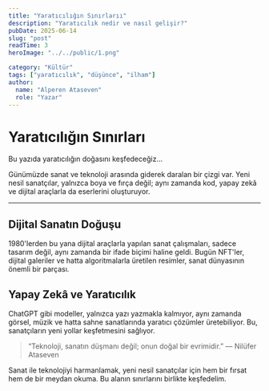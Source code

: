 ```yaml
---
title: "Yaratıcılığın Sınırlarıı"
description: "Yaratıcılık nedir ve nasıl gelişir?"
pubDate: 2025-06-14
slug: "post"
readTime: 3
heroImage: "../../public/1.png"

category: "Kültür"
tags: ["yaratıcılık", "düşünce", "ilham"]
author:
  name: "Alperen Ataseven"
  role: "Yazar"
---
```


# Yaratıcılığın Sınırları

Bu yazıda yaratıcılığın doğasını keşfedeceğiz...

Günümüzde sanat ve teknoloji arasında giderek daralan bir çizgi var. Yeni nesil sanatçılar, yalnızca boya ve fırça değil; aynı zamanda kod, yapay zekâ ve dijital araçlarla da eserlerini oluşturuyor.

---

## Dijital Sanatın Doğuşu

1980'lerden bu yana dijital araçlarla yapılan sanat çalışmaları, sadece tasarım değil, aynı zamanda bir ifade biçimi haline geldi. Bugün NFT'ler, dijital galeriler ve hatta algoritmalarla üretilen resimler, sanat dünyasının önemli bir parçası.

## Yapay Zekâ ve Yaratıcılık

ChatGPT gibi modeller, yalnızca yazı yazmakla kalmıyor, aynı zamanda görsel, müzik ve hatta sahne sanatlarında yaratıcı çözümler üretebiliyor. Bu, sanatçıların yeni yollar keşfetmesini sağlıyor.

> “Teknoloji, sanatın düşmanı değil; onun doğal bir evrimidir.” — Nilüfer Ataseven

Sanat ile teknolojiyi harmanlamak, yeni nesil sanatçılar için hem bir fırsat hem de bir meydan okuma. Bu alanın sınırlarını birlikte keşfedelim.
